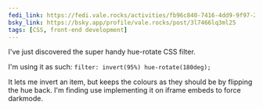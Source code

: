 ```yaml
---
fedi_link: https://fedi.vale.rocks/activities/fb96c840-7416-4dd9-9f97-296c1e27801f
bsky_link: https://bsky.app/profile/vale.rocks/post/3l7466lq3ml25
tags: [CSS, front-end development]
---
```


I've just discovered the super handy hue-rotate CSS filter.

I'm using it as such:
`filter: invert(95%) hue-rotate(180deg);`

It lets me invert an item, but keeps the colours as they should be by flipping the hue back. I'm finding use implementing it on iframe embeds to force darkmode.
